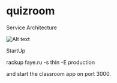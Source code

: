quizroom
========

Service Architecture

![Alt text](/app/assets/images/services_map.png)

StartUp

rackup faye.ru -s thin -E production

and start the classroom app on port 3000.

